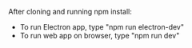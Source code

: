 After cloning and running npm install:

- To run Electron app, type "npm run electron-dev"
- To run web app on browser, type "npm run dev"
